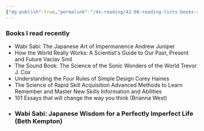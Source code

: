 ```yaml
---
{"dg-publish":true,"permalink":"/4x-reading/42-08-reading-lists-books-read-recently/","dgHomeLink":true,"dgPassFrontmatter":false,"dgShowBacklinks":true,"dgShowLocalGraph":false,"dgShowInlineTitle":true}
---
```



### Books I read recently
- Wabi Sabi: The Japanese Art of Impermanence	Andrew Juniper
- How the World Really Works: A Scientist's Guide to Our Past, Present and Future	Vaclav Smil
- The Sound Book: The Science of the Sonic Wonders of the World	Trevor J. Cox
- Understanding the Four Rules of Simple Design	Corey Haines
- The Science of Rapid Skill Acquisition Advanced Methods to Learn Remember and Master New Skills Information and Abilities
- 101 Essays that will change the way you think (Brianna West)
- ### Wabi Sabi: Japanese Wisdom for a Perfectly Imperfect Life (Beth Kempton)
